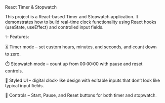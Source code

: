 React Timer & Stopwatch

This project is a React-based Timer and Stopwatch application.
It demonstrates how to build real-time clock functionality using React hooks (useState, useEffect) and controlled input fields.

✨ Features:

⏳ Timer mode – set custom hours, minutes, and seconds, and count down to zero.

⏱️ Stopwatch mode – count up from 00:00:00 with pause and reset controls.

🎨 Styled UI – digital clock-like design with editable inputs that don’t look like typical input fields.

🎯 Controls – Start, Pause, and Reset buttons for both timer and stopwatch.
